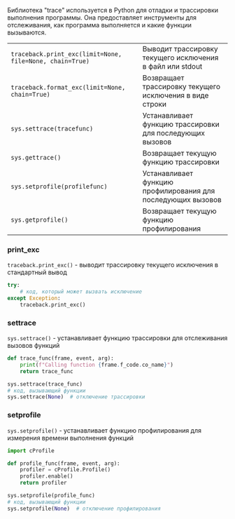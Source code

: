 Библиотека "trace" используется в Python для отладки и трассировки выполнения программы.
Она предоставляет инструменты для отслеживания, как программа выполняется и какие функции вызываются.

|                                                          |                                                              |
|----------------------------------------------------------|--------------------------------------------------------------|
| `traceback.print_exc(limit=None, file=None, chain=True)` | Выводит трассировку текущего исключения в файл или stdout    |
| `traceback.format_exc(limit=None, chain=True)`           | Возвращает трассировку текущего исключения в виде строки     |
| `sys.settrace(tracefunc)`                                | Устанавливает функцию трассировки для последующих вызовов    |
| `sys.gettrace()`                                         | Возвращает текущую функцию трассировки                       |
| `sys.setprofile(profilefunc)`                            | Устанавливает функцию профилирования для последующих вызовов |
| `sys.getprofile()`                                       | Возвращает текущую функцию профилирования                    |


### print_exc
`traceback.print_exc()` - выводит трассировку текущего исключения в стандартный вывод
```python
try:
    # код, который может вызвать исключение
except Exception:
    traceback.print_exc()
```

### settrace
`sys.settrace()` - устанавливает функцию трассировки для отслеживания вызовов функций
```python
def trace_func(frame, event, arg):
    print(f"Calling function {frame.f_code.co_name}")
    return trace_func

sys.settrace(trace_func)
# код, вызывающий функции
sys.settrace(None)  # отключение трассировки
```

### setprofile
`sys.setprofile()` - устанавливает функцию профилирования для измерения времени выполнения функций
```python
import cProfile

def profile_func(frame, event, arg):
    profiler = cProfile.Profile()
    profiler.enable()
    return profiler

sys.setprofile(profile_func)
# код, вызывающий функции
sys.setprofile(None)  # отключение профилирования
```
